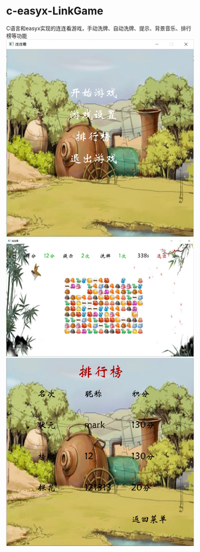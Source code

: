 # c-easyx-LinkGame
C语言和easyx实现的连连看游戏，手动洗牌、自动洗牌、提示、背景音乐、排行榜等功能
![image](https://github.com/hsxleo/c-easyx-LinkGame/blob/be3a3b2dd0d81e428fcb8d99a7b1db0e7c5de3a2/%E8%BF%90%E8%A1%8C%E6%88%AA%E5%9B%BE/1.png)
![image](https://github.com/hsxleo/c-easyx-LinkGame/blob/be3a3b2dd0d81e428fcb8d99a7b1db0e7c5de3a2/%E8%BF%90%E8%A1%8C%E6%88%AA%E5%9B%BE/2.png)
![image](https://github.com/hsxleo/c-easyx-LinkGame/blob/be3a3b2dd0d81e428fcb8d99a7b1db0e7c5de3a2/%E8%BF%90%E8%A1%8C%E6%88%AA%E5%9B%BE/3.png)
